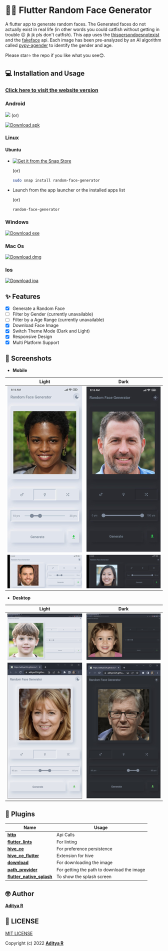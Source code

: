 # 👨👩 Flutter Random Face Generator

A flutter app to generate random faces. The Generated faces do not actually exist in real life (in other words you could catfish without getting in trouble 😉 jk jk pls don't catfish). This app uses the [thispersondoesnotexist](https://thispersondoesnotexist.com/) and the [fakeface](https://hankhank10.github.io/fakeface/) api.
Each image has been pre-analyzed by an AI algorithm called [pypy-agender](https://github.com/aristofun/py-agender) to identify the gender and age.

Please star⭐ the repo if you like what you see😊.

## 💻 Installation and Usage

### [Click here to visit the website version](https://adeeteya.github.io/Random-Face-Generator/#/)

### Android

[<img src="https://play.google.com/intl/en_us/badges/static/images/badges/en_badge_web_generic.png" width="250">](https://play.google.com/store/apps/details?id=com.aditya.random_face_generator&pcampaignid=pcampaignidMKT-Other-global-all-co-prtnr-py-PartBadge-Mar2515-1)
 (or)

 [![Download apk](https://img.shields.io/badge/Download-apk-green)](https://github.com/adeeteya/Random-Face-Generator/releases/download/3.0.1/RFG-Android-3.0.1.apk)

### Linux

#### Ubuntu
- [![Get it from the Snap Store](https://snapcraft.io/static/images/badges/en/snap-store-black.svg)](https://snapcraft.io/random-face-generator)

  (or)

    ```bash 
    sudo snap install random-face-generator
    ```

- Launch from the app launcher or the installed apps list

  (or)

  ```bash
  random-face-generator
  ```

### Windows
[![Download exe](https://img.shields.io/badge/Download-exe-blue)](https://github.com/adeeteya/Random-Face-Generator/releases/download/3.0.1/RFG-Windows-3.0.1.exe)

### Mac Os
[![Download dmg](https://img.shields.io/badge/Download-dmg-lightgrey)](https://github.com/adeeteya/Random-Face-Generator/releases/download/2.1.0/RFG-Macos-2.1.0.dmg)

### Ios
[![Download ipa](https://img.shields.io/badge/Download-ipa-yellow)](https://github.com/adeeteya/Random-Face-Generator/releases/download/2.1.0/RFG-Ios-2.1.0.ipa)

## ✨ Features

- [x] Generate a Random Face
- [ ] Filter by Gender (currently unavailable)
- [ ] Filter by a Age Range (currently unavailable)
- [x] Download Face Image
- [x] Switch Theme Mode (Dark and Light)
- [x] Responsive Design
- [x] Multi Platform Support

## 📸 Screenshots

- **Mobile**

| Light                                              | Dark                                              |
|----------------------------------------------------|---------------------------------------------------|
| <img src="screenshots/mobile-portrait-light.jpg">  | <img src="screenshots/mobile-portrait-dark.jpg">  |
| <img src="screenshots/mobile-landscape-light.jpg"> | <img src="screenshots/mobile-landscape-dark.jpg"> |

- **Desktop**

| Light                                            | Dark                                            |
|--------------------------------------------------|-------------------------------------------------|
| <img src="screenshots/web-expanded-light.jpg">   | <img src="screenshots/web-expanded-dark.jpg">   |
| <img src="screenshots/web-mobileview-light.jpg"> | <img src="screenshots/web-mobileview-dark.jpg"> |

## 🔌 Plugins

| Name                                                                        | Usage                                      |
|-----------------------------------------------------------------------------|--------------------------------------------|
| [**http**](https://pub.dev/packages/http)                                   | Api Calls                                  |
| [**flutter_lints**](https://pub.dev/packages/flutter_lints)                 | For linting                                |
| [**hive_ce**](https://pub.dev/packages/hive_ce)                             | For preference persistence                 |
| [**hive_ce_flutter**](https://pub.dev/packages/hive_ce_flutter)             | Extension for hive                         |
| [**download**](https://pub.dev/packages/download)                           | For downloading the image                  |
| [**path_provider**](https://pub.dev/packages/path_provider)                 | For getting the path to download the image |
| [**flutter_native_splash**](https://pub.dev/packages/flutter_native_splash) | To show the splash screen                  |

## 🤓 Author

**[Aditya R](https://github.com/adeeteya)**

## 🔖 LICENSE
[MIT LICENSE](https://github.com/adeeteya/Random-Face-Generator/blob/master/LICENSE)

Copyright (c) 2022
**[Aditya R](https://github.com/adeeteya)**
